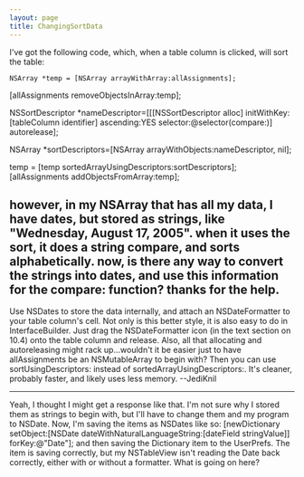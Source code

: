 ```yaml
---
layout: page
title: ChangingSortData
---
```




I've got the following code, which, when a table column is clicked, will sort the table:

    NSArray *temp = [NSArray arrayWithArray:allAssignments];
[allAssignments removeObjectsInArray:temp];
		
NSSortDescriptor *nameDescriptor=[[[NSSortDescriptor alloc] initWithKey:[tableColumn identifier] ascending:YES selector:@selector(compare:)] autorelease];
		
NSArray *sortDescriptors=[NSArray arrayWithObjects:nameDescriptor, nil];
		
temp = [temp sortedArrayUsingDescriptors:sortDescriptors];
[allAssignments addObjectsFromArray:temp];

however, in my NSArray that has all my data, I have dates, but stored as strings, like "Wednesday, August 17, 2005".  when it uses the sort, it does a string compare, and sorts alphabetically.  now, is there any way to convert the strings into dates, and use this information for the compare: function?  thanks for the help.
----
Use NSDate<nowiki/>s to store the data internally, and attach an NSDateFormatter to your table column's cell. Not only is this better style, it is also easy to do in InterfaceBuilder. Just drag the NSDateFormatter icon (in the text section on 10.4) onto the table column and release. Also, all that allocating and autoreleasing might rack up...wouldn't it be easier just to have     allAssignments be an NSMutableArray to begin with? Then you can use     sortUsingDescriptors: instead of     sortedArrayUsingDescriptors:. It's cleaner, probably faster, and likely uses less memory. --JediKnil

----

Yeah, I thought I might get a response like that.  I'm not sure why I stored them as strings to begin with, but I'll have to change them and my program to NSDate.  Now, I'm saving the items as NSDates like so:      [newDictionary setObject:[NSDate dateWithNaturalLanguageString:[dateField stringValue]] forKey:@"Date"]; and then saving the Dictionary item to the UserPrefs.  The item is saving correctly, but my NSTableView isn't reading the Date back correctly, either with or without a formatter.  What is going on here?

